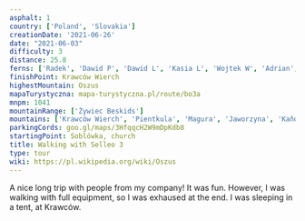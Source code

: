 ```yaml
---
asphalt: 1
country: ['Poland', 'Slovakia']
creationDate: '2021-06-26'
date: "2021-06-03"
difficulty: 3
distance: 25.8
ferns: ['Radek', 'Dawid P', 'Dawid L', 'Kasia L', 'Wojtek W', 'Adrian', 'Monika', 'Kamil K']
finishPoint: Krawców Wierch
highestMountain: Oszus
mapaTurystyczna: mapa-turystyczna.pl/route/bo3a
mnpm: 1041
mountainRange: ['Żywiec Beskids']
mountains: ['Krawców Wierch', 'Pientkula', 'Magura', 'Jaworzyna', 'Kaňovky', 'Bednarów Beskid', 'Talapkov Beskyd', 'Świtkowa', 'Rycerzowa']
parkingCords: goo.gl/maps/3HfqqcH2W9mDpKdb8
startingPoint: Soblówka, church
title: Walking with Selleo 3
type: tour
wiki: https://pl.wikipedia.org/wiki/Oszus
---
```


A nice long trip with people from my company! It was fun.
However, I was walking with full equipment, so I was exhaused at the end.
I was sleeping in a tent, at Krawców.

